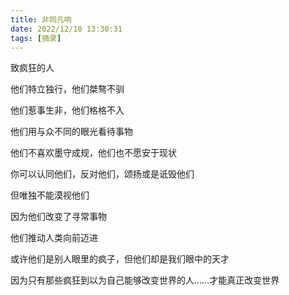 ```yaml
---
title: 非同凡响
date: 2022/12/10 13:30:31
tags: [摘录]
---
```

致疯狂的人

他们特立独行，他们桀骜不驯

他们惹事生非，他们格格不入

他们用与众不同的眼光看待事物

他们不喜欢墨守成规，他们也不愿安于现状

你可以认同他们，反对他们，颂扬或是诋毁他们

但唯独不能漠视他们

因为他们改变了寻常事物

他们推动人类向前迈进

或许他们是别人眼里的疯子，但他们却是我们眼中的天才

因为只有那些疯狂到以为自己能够改变世界的人……才能真正改变世界